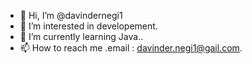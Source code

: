 - 👋 Hi, I’m @davindernegi1
- 👀 I’m interested in developement. 
- 🌱 I’m currently learning Java..
- 📫 How to reach me .email : davinder.negi1@gail.com.

<!---
davindernegi1/davindernegi1 is a ✨ special ✨ repository because its `README.md` (this file) appears on your GitHub profile.
You can click the Preview link to take a look at your changes.
--->
